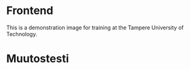 # Frontend

This is a demonstration image for training at the Tampere University of Technology.

# Muutostesti
